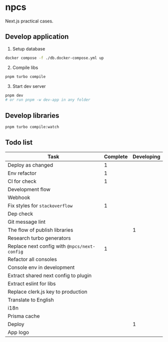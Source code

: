 # npcs

Next.js practical cases.

## Develop application

1. Setup database

```bash
docker compose -f ./db.docker-compose.yml up
```

2. Compile libs

```bash
pnpm turbo compile
```

3. Start dev server

```bash
pnpm dev
# or run pnpm -w dev-app in any folder
```

## Develop libraries

```bash
pnpm turbo compile:watch
```

## Todo list

| Task                                         | Complete | Developing |
| -------------------------------------------- | -------- | ---------- |
| Deploy as changed                            | 1        |            |
| Env refactor                                 | 1        |            |
| CI for check                                 | 1        |            |
| Development flow                             |          |            |
| Webhook                                      |          |            |
| Fix styles for `stackoverflow`               | 1        |            |
| Dep check                                    |          |            |
| Git message lint                             |          |            |
| The flow of publish libraries                |          | 1          |
| Research turbo generators                    |          |            |
| Replace next config with `@npcs/next-config` | 1        |            |
| Refactor all consoles                        |          |            |
| Console env in development                   |          |            |
| Extract shared next config to plugin         |          |            |
| Extract eslint for libs                      |          |            |
| Replace clerk.js key to production           |          |            |
| Translate to English                         |          |            |
| i18n                                         |          |            |
| Prisma cache                                 |          |            |
| Deploy                                       |          | 1          |
| App logo                                     |          |            |
